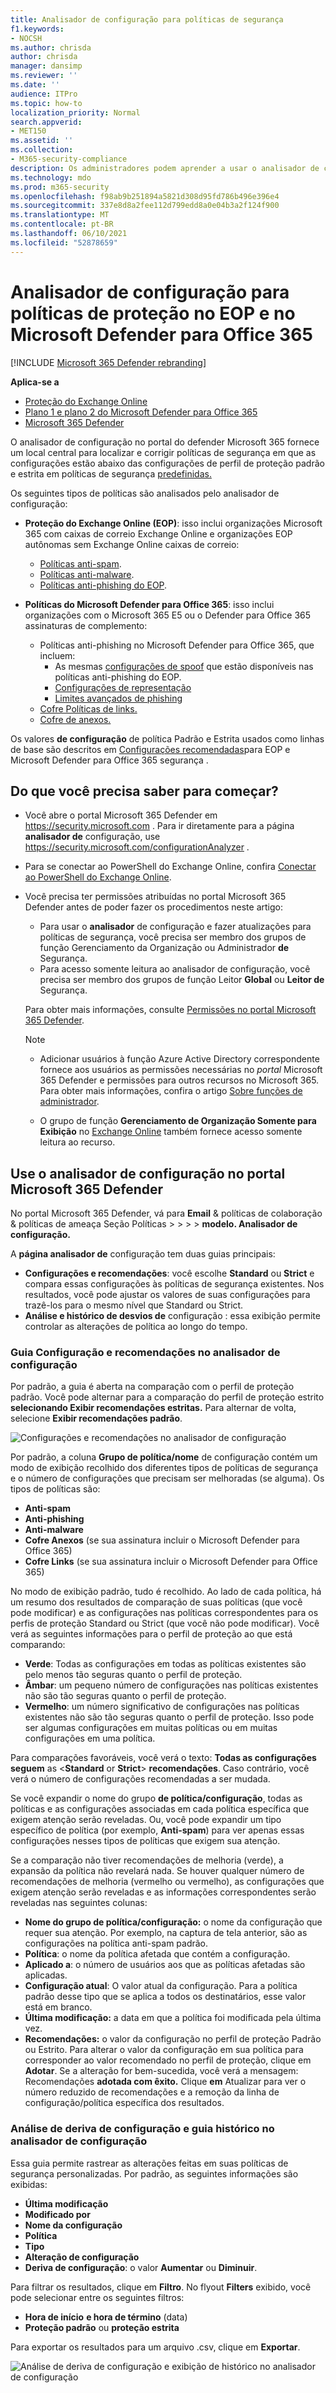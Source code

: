 ```yaml
---
title: Analisador de configuração para políticas de segurança
f1.keywords:
- NOCSH
ms.author: chrisda
author: chrisda
manager: dansimp
ms.reviewer: ''
ms.date: ''
audience: ITPro
ms.topic: how-to
localization_priority: Normal
search.appverid:
- MET150
ms.assetid: ''
ms.collection:
- M365-security-compliance
description: Os administradores podem aprender a usar o analisador de configuração para encontrar e corrigir políticas de segurança que estão abaixo das políticas de segurança predefinidas de proteção padrão e de proteção estrita.
ms.technology: mdo
ms.prod: m365-security
ms.openlocfilehash: f98ab9b251894a5821d308d95fd786b496e396e4
ms.sourcegitcommit: 337e8d8a2fee112d799edd8a0e04b3a2f124f900
ms.translationtype: MT
ms.contentlocale: pt-BR
ms.lasthandoff: 06/10/2021
ms.locfileid: "52878659"
---
```

# <a name="configuration-analyzer-for-protection-policies-in-eop-and-microsoft-defender-for-office-365"></a>Analisador de configuração para políticas de proteção no EOP e no Microsoft Defender para Office 365

[!INCLUDE [Microsoft 365 Defender rebranding](../includes/microsoft-defender-for-office.md)]

**Aplica-se a**
- [Proteção do Exchange Online](exchange-online-protection-overview.md)
- [Plano 1 e plano 2 do Microsoft Defender para Office 365](defender-for-office-365.md)
- [Microsoft 365 Defender](../defender/microsoft-365-defender.md)

O analisador de configuração no portal do defender Microsoft 365 fornece um local central para localizar e corrigir políticas de segurança em que as configurações estão abaixo das configurações de perfil de proteção padrão e estrita em políticas de segurança [predefinidas.](preset-security-policies.md)

Os seguintes tipos de políticas são analisados pelo analisador de configuração:

- **Proteção do Exchange Online (EOP)**: isso inclui organizações Microsoft 365 com caixas de correio Exchange Online e organizações EOP autônomas sem Exchange Online caixas de correio:

  - [Políticas anti-spam](configure-your-spam-filter-policies.md).
  - [Políticas anti-malware](configure-anti-malware-policies.md).
  - [Políticas anti-phishing do EOP](set-up-anti-phishing-policies.md#spoof-settings).

- **Políticas do Microsoft Defender para Office 365**: isso inclui organizações com o Microsoft 365 E5 ou o Defender para Office 365 assinaturas de complemento:

  - Políticas anti-phishing no Microsoft Defender para Office 365, que incluem:
    - As mesmas [configurações de spoof](set-up-anti-phishing-policies.md#spoof-settings) que estão disponíveis nas políticas anti-phishing do EOP.
    - [Configurações de representação](set-up-anti-phishing-policies.md#impersonation-settings-in-anti-phishing-policies-in-microsoft-defender-for-office-365)
    - [Limites avançados de phishing](set-up-anti-phishing-policies.md#advanced-phishing-thresholds-in-anti-phishing-policies-in-microsoft-defender-for-office-365)
  - [Cofre Políticas de links.](set-up-safe-links-policies.md)
  - [Cofre de anexos.](set-up-safe-attachments-policies.md)

Os valores  **de configuração** de política Padrão e Estrita usados como linhas de base são descritos em [Configurações recomendadas](recommended-settings-for-eop-and-office365.md)para EOP e Microsoft Defender para Office 365 segurança .

## <a name="what-do-you-need-to-know-before-you-begin"></a>Do que você precisa saber para começar?

- Você abre o portal Microsoft 365 Defender em <https://security.microsoft.com> . Para ir diretamente para a página **analisador de** configuração, use <https://security.microsoft.com/configurationAnalyzer> .

- Para se conectar ao PowerShell do Exchange Online, confira [Conectar ao PowerShell do Exchange Online](/powershell/exchange/connect-to-exchange-online-powershell).

- Você precisa ter permissões atribuídas no portal Microsoft 365 Defender antes de poder fazer os procedimentos neste artigo:
  - Para usar o **analisador** de configuração e fazer atualizações para  políticas de segurança, você precisa ser membro dos grupos de função Gerenciamento da Organização ou Administrador **de** Segurança.
  - Para acesso somente leitura ao analisador de configuração, você precisa ser membro dos grupos de função Leitor **Global** ou **Leitor de** Segurança.

  Para obter mais informações, consulte [Permissões no portal Microsoft 365 Defender](permissions-microsoft-365-security-center.md).

  > [!NOTE]
  >  
  > - Adicionar usuários à função Azure Active Directory correspondente fornece aos usuários as permissões necessárias no _portal_ Microsoft 365 Defender e permissões para outros recursos no Microsoft 365. Para obter mais informações, confira o artigo [Sobre funções de administrador](../../admin/add-users/about-admin-roles.md).
  >
  > - O grupo de função **Gerenciamento de Organização Somente para Exibição** no [Exchange Online](/Exchange/permissions-exo/permissions-exo#role-groups) também fornece acesso somente leitura ao recurso.

## <a name="use-the-configuration-analyzer-in-the-microsoft-365-defender-portal"></a>Use o analisador de configuração no portal Microsoft 365 Defender

No portal Microsoft 365 Defender, vá para **Email** & políticas de colaboração & políticas de ameaça Seção Políticas \>  \>  \>  \> **modelo. Analisador de configuração.**

A **página analisador de** configuração tem duas guias principais:

- **Configurações e recomendações**: você escolhe **Standard** ou **Strict** e compara essas configurações às políticas de segurança existentes. Nos resultados, você pode ajustar os valores de suas configurações para trazê-los para o mesmo nível que Standard ou Strict.
- **Análise e histórico de desvios de** configuração : essa exibição permite controlar as alterações de política ao longo do tempo.

### <a name="setting-and-recommendations-tab-in-the-configuration-analyzer"></a>Guia Configuração e recomendações no analisador de configuração

Por padrão, a guia é aberta na comparação com o perfil de proteção padrão. Você pode alternar para a comparação do perfil de proteção estrito **selecionando Exibir recomendações estritas.** Para alternar de volta, selecione **Exibir recomendações padrão**.

![Configurações e recomendações no analisador de configuração](../../media/configuration-analyzer-settings-and-recommendations-view.png)

Por padrão, a coluna **Grupo de política/nome** de configuração contém um modo de exibição recolhido dos diferentes tipos de políticas de segurança e o número de configurações que precisam ser melhoradas (se alguma). Os tipos de políticas são:

- **Anti-spam**
- **Anti-phishing**
- **Anti-malware**
- **Cofre Anexos** (se sua assinatura incluir o Microsoft Defender para Office 365)
- **Cofre Links** (se sua assinatura incluir o Microsoft Defender para Office 365)

No modo de exibição padrão, tudo é recolhido. Ao lado de cada política, há um resumo dos resultados de comparação de suas políticas (que você pode modificar) e as configurações nas políticas correspondentes para os perfis de proteção Standard ou Strict (que você não pode modificar). Você verá as seguintes informações para o perfil de proteção ao que está comparando:

- **Verde**: Todas as configurações em todas as políticas existentes são pelo menos tão seguras quanto o perfil de proteção.
- **Âmbar**: um pequeno número de configurações nas políticas existentes não são tão seguras quanto o perfil de proteção.
- **Vermelho**: um número significativo de configurações nas políticas existentes não são tão seguras quanto o perfil de proteção. Isso pode ser algumas configurações em muitas políticas ou em muitas configurações em uma política.

Para comparações favoráveis, você verá o texto: **Todas as configurações seguem** as \<**Standard** or **Strict**\> **recomendações**. Caso contrário, você verá o número de configurações recomendadas a ser mudada.

Se você expandir o nome do grupo **de política/configuração**, todas as políticas e as configurações associadas em cada política específica que exigem atenção serão reveladas. Ou, você pode expandir um tipo específico de política (por exemplo, **Anti-spam**) para ver apenas essas configurações nesses tipos de políticas que exigem sua atenção.

Se a comparação não tiver recomendações de melhoria (verde), a expansão da política não revelará nada. Se houver qualquer número de recomendações de melhoria (vermelho ou vermelho), as configurações que exigem atenção serão reveladas e as informações correspondentes serão reveladas nas seguintes colunas:

- **Nome do grupo de política/configuração:** o nome da configuração que requer sua atenção. Por exemplo, na captura de tela anterior, são as configurações na política anti-spam padrão.
- **Política**: o nome da política afetada que contém a configuração.
- **Aplicado a**: o número de usuários aos que as políticas afetadas são aplicadas.
- **Configuração atual**: O valor atual da configuração. Para a política padrão desse tipo que se aplica a todos os destinatários, esse valor está em branco.
- **Última modificação:** a data em que a política foi modificada pela última vez.
- **Recomendações:** o valor da configuração no perfil de proteção Padrão ou Estrito. Para alterar o valor da configuração em sua política para corresponder ao valor recomendado no perfil de proteção, clique em **Adotar**. Se a alteração for bem-sucedida, você verá a mensagem: Recomendações **adotada com êxito.** Clique **em** Atualizar para ver o número reduzido de recomendações e a remoção da linha de configuração/política específica dos resultados.

### <a name="configuration-drift-analysis-and-history-tab-in-the-configuration-analyzer"></a>Análise de deriva de configuração e guia histórico no analisador de configuração

Essa guia permite rastrear as alterações feitas em suas políticas de segurança personalizadas. Por padrão, as seguintes informações são exibidas:

- **Última modificação**
- **Modificado por**
- **Nome da configuração**
- **Política**
- **Tipo**
- **Alteração de configuração**
- **Deriva de configuração**: o valor **Aumentar** ou **Diminuir**.

Para filtrar os resultados, clique em **Filtro**. No flyout **Filters** exibido, você pode selecionar entre os seguintes filtros:

- **Hora de início** **e hora de término** (data)
- **Proteção padrão** ou **proteção estrita**

Para exportar os resultados para um arquivo .csv, clique em **Exportar**.

![Análise de deriva de configuração e exibição de histórico no analisador de configuração](../../media/configuration-analyzer-configuration-drift-analysis-view.png)
